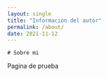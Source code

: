 ```yaml
---
layout: single
title: "Información del autor"
permalink: /about/
date: 2021-11-12
---
```


    # Sobre mi

Pagina de prueba
